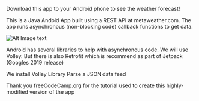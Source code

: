 Download this app to your Android phone to see the weather forecast!

This is a Java Andoid App built using a REST API at metaweather.com.
The app runs asynchronous (non-blocking code) callback functions to get data.

![Alt Image text](https://github.com/RamonJustisOrtega/AndroidWeatherApp/blob/master/AndroidWeatherApp.jpg "README PICTURE")

Android has several libraries to help with asynchronous code.
We will use Volley.
But there is also Retrofit which is recommend as part of Jetpack (Googles 2019 release)

We install Volley Library
Parse a JSON data feed

Thank you freeCodeCamp.org for the tutorial used to create this highly-modified version of the app
